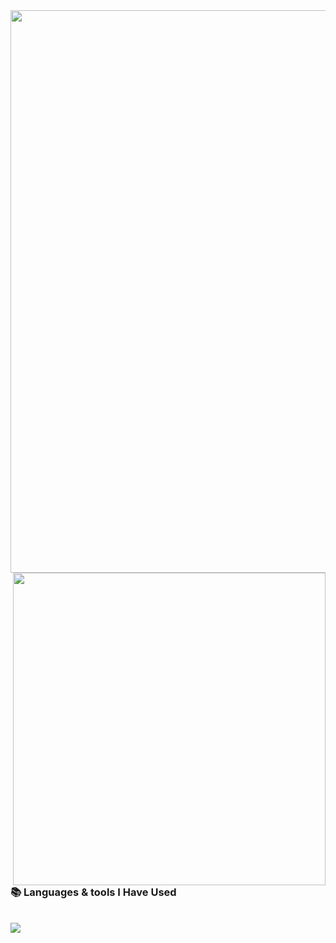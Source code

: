 <img src="https://github.com/user-attachments/assets/95781b7b-105c-44c6-8e49-291f0cd7b9c0" width="900">
<img src="https://github.com/user-attachments/assets/ffa0bfc7-02d2-430f-b90e-3a95280147d6" width="500" align="right">

<div align="left">
  <br>
  
  <h3>📚 Languages & tools I Have Used</h3>

  <br>
    <img src="https://skillicons.dev/icons?i=java,kotlin,swift,idea,androidstudio,gradle,firebase,mysql,sqlite,php,html,css,bootstrap,blender,unity,figma,&perline=8"           align="center"/>
  <br>


</div>

